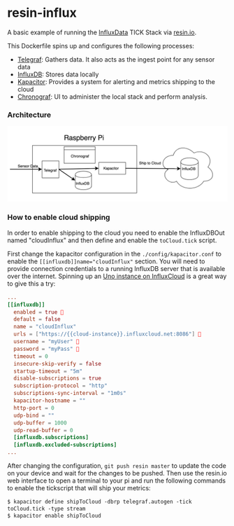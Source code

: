 # resin-influx

A basic example of running the [InfluxData](https://influxdata.com/) TICK Stack via [resin.io](https://resin.io).

This Dockerfile spins up and configures the following processes:

- [Telegraf](https://github.com/influxdata/telegraf): Gathers data. It also acts as the ingest point for any sensor data
- [InfluxDB](https://github.com/influxdata/influxdb): Stores data locally
- [Kapacitor](https://github.com/influxdata/kapacitor): Provides a system for alerting and metrics shipping to the cloud
- [Chronograf](https://github.com/influxdata/chronograf): UI to administer the local stack and perform analysis. 

### Architecture

![arch](./arch.png)

### How to enable cloud shipping

In order to enable shipping to the cloud you need to enable the InfluxDBOut named "cloudInflux" and then define and enable the `toCloud.tick` script.

First change the kapacitor configuration in the `./config/kapacitor.conf` to enable the `[[influxdb]]name="cloudInflux"` section. You will need to provide connection credentials to a running InfluxDB server that is available over the internet. Spinning up an [Uno instance on InfluxCloud](https://cloud.influxdata.com/cloud#cluster-form) is a great way to give this a try:

```toml
...
[[influxdb]]
  enabled = true 🌟
  default = false
  name = "cloudInflux"
  urls = ["https://{{cloud-instance}}.influxcloud.net:8086"] 🌟
  username = "myUser" 🌟 
  password = "myPass" 🌟
  timeout = 0
  insecure-skip-verify = false
  startup-timeout = "5m"
  disable-subscriptions = true
  subscription-protocol = "http"
  subscriptions-sync-interval = "1m0s"
  kapacitor-hostname = ""
  http-port = 0
  udp-bind = ""
  udp-buffer = 1000
  udp-read-buffer = 0
  [influxdb.subscriptions]
  [influxdb.excluded-subscriptions]
...
```

After changing the configuration, `git push resin master` to update the code on your device and wait for the changes to be pushed. Then use the resin.io web interface to open a terminal to your pi and run the following commands to enable the tickscript that will ship your metrics:

```
$ kapacitor define shipToCloud -dbrp telegraf.autogen -tick toCloud.tick -type stream
$ kapacitor enable shipToCloud
```
